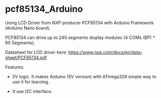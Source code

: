 # pcf85134_Arduino
Using LCD Driver from NXP producer PCF85134 with Arduino Framework (Arduino Nano board). 

PCF85134 can drive up to 240 segments display modules (4 COMs (BP) * 60 Segments).

Datasheet for LCD driver here: https://www.nxp.com/docs/en/data-sheet/PCF85134.pdf

Features:

- 5V logic. It makes Arduino (5V version) with ATmega328 simple way to use it for learning.

- It use I2C interface. 

